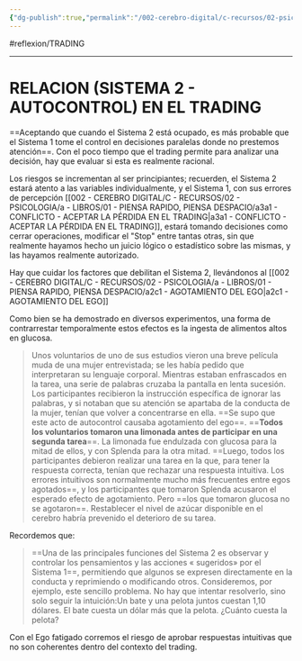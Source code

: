 ```yaml
---
{"dg-publish":true,"permalink":"/002-cerebro-digital/c-recursos/02-psicologia/a-libros/01-piensa-rapido-piensa-despacio/a2c2-relacion-sistema-2-autocontrol-en-el-trading/"}
---
```


#reflexion/TRADING 

---
# RELACION (SISTEMA 2 - AUTOCONTROL) EN EL TRADING

==Aceptando que cuando el Sistema 2 está ocupado, es más probable que el Sistema 1 tome el control en decisiones paralelas donde no prestemos atención==. Con el poco tiempo que el trading permite para analizar una decisión, hay que evaluar si esta es realmente racional.

Los riesgos se incrementan al ser principiantes; recuerden, el Sistema 2 estará atento a las variables individualmente, y el Sistema 1, con sus errores de percepción [[002 - CEREBRO DIGITAL/C - RECURSOS/02 - PSICOLOGIA/a - LIBROS/01 - PIENSA RAPIDO, PIENSA DESPACIO/a3a1 - CONFLICTO - ACEPTAR LA PÉRDIDA EN EL TRADING\|a3a1 - CONFLICTO - ACEPTAR LA PÉRDIDA EN EL TRADING]], estará tomando decisiones como cerrar operaciones, modificar el "Stop" entre tantas otras, sin que realmente hayamos hecho un juicio lógico o estadístico sobre las mismas, y las hayamos realmente autorizado.

Hay que cuidar los factores que debilitan el Sistema 2, llevándonos al [[002 - CEREBRO DIGITAL/C - RECURSOS/02 - PSICOLOGIA/a - LIBROS/01 - PIENSA RAPIDO, PIENSA DESPACIO/a2c1 - AGOTAMIENTO DEL EGO\|a2c1 - AGOTAMIENTO DEL EGO]]

Como bien se ha demostrado en diversos experimentos, una forma de contrarrestar temporalmente estos efectos es la ingesta de alimentos altos en glucosa.


<div class="transclusion internal-embed is-loaded"><div class="markdown-embed">



 >Unos voluntarios de uno de sus estudios vieron una breve película muda de una mujer entrevistada; se les había pedido que interpretaran su lenguaje corporal. Mientras estaban enfrascados en la tarea, una serie de palabras cruzaba la pantalla en lenta sucesión. Los participantes recibieron la instrucción específica de ignorar las palabras, y si notaban que su atención se apartaba de la conducta de la mujer, tenían que volver a concentrarse en ella. ==Se supo que este acto de autocontrol causaba agotamiento del ego==. ==**Todos los voluntarios tomaron una limonada antes de participar en una segunda tarea**==. La limonada fue endulzada con glucosa para la mitad de ellos, y con Splenda para la otra mitad. ==Luego, todos los participantes debieron realizar una tarea en la que, para tener la respuesta correcta, tenían que rechazar una respuesta intuitiva. Los errores intuitivos son normalmente mucho más frecuentes entre egos agotados==, y los participantes que tomaron Splenda acusaron el esperado efecto de agotamiento. Pero ==los que tomaron glucosa no se agotaron==. Restablecer el nivel de azúcar disponible en el cerebro habría prevenido el deterioro de su tarea.

</div></div>


Recordemos que: 
<div class="transclusion internal-embed is-loaded"><div class="markdown-embed">



>==Una de las principales funciones del Sistema 2 es observar y controlar los pensamientos y las acciones « sugeridos» por el Sistema 1==, permitiendo que algunos se expresen directamente en la conducta y reprimiendo o modificando otros. Consideremos, por ejemplo, este sencillo problema. No hay que intentar resolverlo, sino solo seguir la intuición:Un bate y una pelota juntos cuestan 1,10 dólares. El bate cuesta un dólar más que la pelota. ¿Cuánto cuesta la pelota?

</div></div>
Con el Ego fatigado corremos el riesgo de aprobar respuestas intuitivas que no son coherentes dentro del contexto del trading.